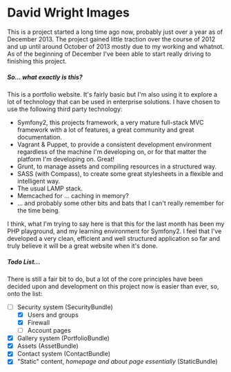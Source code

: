 # David Wright Images

This is a project started a long time ago now, probably just over a year as of December 2013. The project gained little traction over the course of 2012 and up until around October of 2013 mostly due to my working and whatnot. As of the beginning of December I've been able to start really driving to finishing this project.

##### So... what exactly is this?

This is a portfolio website. It's fairly basic but I'm also using it to explore a lot of technology that can be used in enterprise solutions. I have chosen to use the following third party technology:

 - Symfony2, this projects framework, a very mature full-stack MVC framework with a lot of features, a great community and great documentation.
 - Vagrant & Puppet, to provide a consistent development environment regardless of the machine I'm developing on, or for that matter the platform I'm developing on. Great!
 - Grunt, to manage assets and compiling resources in a structured way.
 - SASS (with Compass), to create some great stylesheets in a flexible and intelligent way.
 - The usual LAMP stack.
 - Memcached for ... caching in memory?
 - ... and probably some other bits and bats that I can't really remember for the time being.

I think, what I'm trying to say here is that this for the last month has been my PHP playground, and my learning environment for Symfony2. I feel that I've developed a very clean, efficient and well structured application so far and truly believe it will be a great website when it's done.

##### Todo List...

There is still a fair bit to do, but a lot of the core principles have been decided upon and development on this project now is easier than ever, so, onto the list:

- [ ] Security system (SecurityBundle)
  - [x] Users and groups
  - [x] Firewall
  - [ ] Account pages
- [x] Gallery system (PortfolioBundle)
- [x] Assets (AssetBundle)
- [x] Contact system (ContactBundle)
- [x] "Static" content, *homepage and about page essentially* (StaticBundle)

